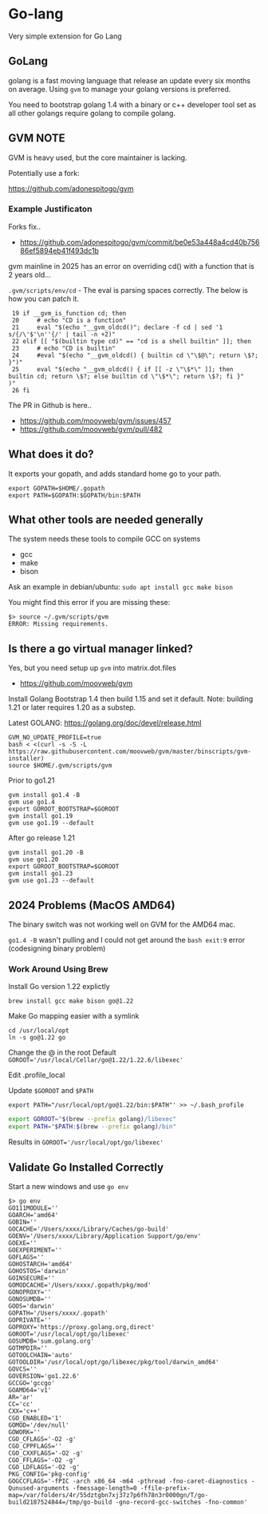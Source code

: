 # Go-lang

Very simple extension for Go Lang

## GoLang

golang is a fast moving language that release an update every six months on average. Using `gvm` to manage your golang versions is preferred.

You need to bootstrap golang 1.4 with a binary or c++ developer tool set as all other golangs require golang to compile golang.

## GVM NOTE

GVM is heavy used, but the core maintainer is lacking. 

Potentially use a fork: 

https://github.com/adonespitogo/gvm

### Example Justificaton

Forks fix..

* https://github.com/adonespitogo/gvm/commit/be0e53a448a4cd40b75686ef5894eb41f493dc1b

gvm mainline in 2025 has an error on overriding cd() with a function that is 2 years old... 

`.gvm/scripts/env/cd` - The eval is parsing spaces correctly. The below is how you can patch it. 

```
 19 if __gvm_is_function cd; then
 20     # echo "CD is a function"
 21     eval "$(echo "__gvm_oldcd()"; declare -f cd | sed '1 s/{/\'$'\n''{/' | tail -n +2)"
 22 elif [[ "$(builtin type cd)" == "cd is a shell builtin" ]]; then
 23     # echo "CD is builtin"
 24     #eval "$(echo "__gvm_oldcd() { builtin cd \"\$@\"; return \$?; }")"
 25     eval "$(echo "__gvm_oldcd() { if [[ -z \"\$*\" ]]; then builtin cd; return \$?; else builtin cd \"\$*\"; return \$?; fi }"    )"
 26 fi
```

The PR in Github is here.. 
* https://github.com/moovweb/gvm/issues/457
* https://github.com/moovweb/gvm/pull/482

## What does it do?

It exports your gopath, and adds standard home go to your path.

```shell
export GOPATH=$HOME/.gopath
export PATH=$GOPATH:$GOPATH/bin:$PATH
```

## What other tools are needed generally

The system needs these tools to compile GCC on systems 

* gcc
* make
* bison

Ask an example in debian/ubuntu: `sudo apt install gcc make bison`

You might find this error if you are missing these:

```shell
$> source ~/.gvm/scripts/gvm
ERROR: Missing requirements.
```

## Is there a go virtual manager linked?

Yes, but you need setup up `gvm` into matrix.dot.files

* https://github.com/moovweb/gvm

Install Golang Bootstrap 1.4 then build 1.15 and set it default.
Note: building 1.21 or later requires 1.20 as a substep.

Latest GOLANG: https://golang.org/doc/devel/release.html

```shell
GVM_NO_UPDATE_PROFILE=true
bash < <(curl -s -S -L https://raw.githubusercontent.com/moovweb/gvm/master/binscripts/gvm-installer)
source $HOME/.gvm/scripts/gvm
```
Prior to go1.21

```
gvm install go1.4 -B
gvm use go1.4
export GOROOT_BOOTSTRAP=$GOROOT
gvm install go1.19
gvm use go1.19 --default
```

After go release 1.21

```shell
gvm install go1.20 -B
gvm use go1.20
export GOROOT_BOOTSTRAP=$GOROOT
gvm install go1.23
gvm use go1.23 --default
```


## 2024 Problems (MacOS AMD64)

The binary switch was not working well on GVM for the AMD64 mac.

`go1.4 -B` wasn't pulling and I could not get around the `bash exit:9` error (codesigning binary problem)

### Work Around Using Brew

Install Go version 1.22 explictly

```shell
brew install gcc make bison go@1.22
```

Make Go mapping easier with a symlink

```shell
cd /usr/local/opt
ln -s go@1.22 go
```

Change the @ in the root 
Default `GOROOT='/usr/local/Cellar/go@1.22/1.22.6/libexec'`

Edit .profile_local

Update `$GOROOT` and `$PATH`

`export PATH="/usr/local/opt/go@1.22/bin:$PATH"' >> ~/.bash_profile`

```bash
export GOROOT="$(brew --prefix golang)/libexec"
export PATH="$PATH:$(brew --prefix golang)/bin"
```

Results in `GOROOT='/usr/local/opt/go/libexec'`

## Validate Go Installed Correctly

Start a new windows and use `go env`

```shell
$> go env
GO111MODULE=''
GOARCH='amd64'
GOBIN=''
GOCACHE='/Users/xxxx/Library/Caches/go-build'
GOENV='/Users/xxxx/Library/Application Support/go/env'
GOEXE=''
GOEXPERIMENT=''
GOFLAGS=''
GOHOSTARCH='amd64'
GOHOSTOS='darwin'
GOINSECURE=''
GOMODCACHE='/Users/xxxx/.gopath/pkg/mod'
GONOPROXY=''
GONOSUMDB=''
GOOS='darwin'
GOPATH='/Users/xxxx/.gopath'
GOPRIVATE=''
GOPROXY='https://proxy.golang.org,direct'
GOROOT='/usr/local/opt/go/libexec'
GOSUMDB='sum.golang.org'
GOTMPDIR=''
GOTOOLCHAIN='auto'
GOTOOLDIR='/usr/local/opt/go/libexec/pkg/tool/darwin_amd64'
GOVCS=''
GOVERSION='go1.22.6'
GCCGO='gccgo'
GOAMD64='v1'
AR='ar'
CC='cc'
CXX='c++'
CGO_ENABLED='1'
GOMOD='/dev/null'
GOWORK=''
CGO_CFLAGS='-O2 -g'
CGO_CPPFLAGS=''
CGO_CXXFLAGS='-O2 -g'
CGO_FFLAGS='-O2 -g'
CGO_LDFLAGS='-O2 -g'
PKG_CONFIG='pkg-config'
GOGCCFLAGS='-fPIC -arch x86_64 -m64 -pthread -fno-caret-diagnostics -Qunused-arguments -fmessage-length=0 -ffile-prefix-map=/var/folders/4r/55dztgbn7xj37z7p6fh78n3r0000gn/T/go-build2187524844=/tmp/go-build -gno-record-gcc-switches -fno-common'
```
